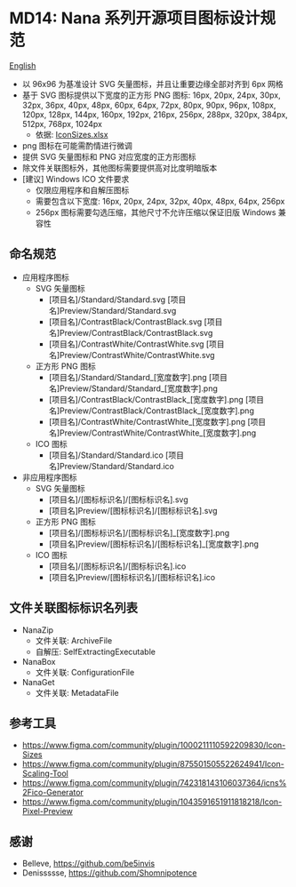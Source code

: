 ﻿# MD14: Nana 系列开源项目图标设计规范

[English](ReadMe.md)

- 以 96x96 为基准设计 SVG 矢量图标，并且让重要边缘全部对齐到 6px 网格
- 基于 SVG 图标提供以下宽度的正方形 PNG 图标: 16px, 20px, 24px, 30px, 32px,
  36px, 40px, 48px, 60px, 64px, 72px, 80px, 90px, 96px, 108px, 120px, 128px,
  144px, 160px, 192px, 216px, 256px, 288px, 320px, 384px, 512px, 768px, 1024px
  - 依据: [IconSizes.xlsx](IconSizes.xlsx)
- png 图标在可能需酌情进行微调
- 提供 SVG 矢量图标和 PNG 对应宽度的正方形图标
- 除文件关联图标外，其他图标需要提供高对比度明暗版本
- [建议] Windows ICO 文件要求
  - 仅限应用程序和自解压图标
  - 需要包含以下宽度: 16px, 20px, 24px, 32px, 40px, 48px, 64px, 256px
  - 256px 图标需要勾选压缩，其他尺寸不允许压缩以保证旧版 Windows 兼容性

## 命名规范

- 应用程序图标
  - SVG 矢量图标
    - [项目名]/Standard/Standard.svg
      [项目名]Preview/Standard/Standard.svg
    - [项目名]/ContrastBlack/ContrastBlack.svg
      [项目名]Preview/ContrastBlack/ContrastBlack.svg
    - [项目名]/ContrastWhite/ContrastWhite.svg
      [项目名]Preview/ContrastWhite/ContrastWhite.svg
  - 正方形 PNG 图标
    - [项目名]/Standard/Standard_[宽度数字].png
      [项目名]Preview/Standard/Standard_[宽度数字].png
    - [项目名]/ContrastBlack/ContrastBlack_[宽度数字].png
      [项目名]Preview/ContrastBlack/ContrastBlack_[宽度数字].png
    - [项目名]/ContrastWhite/ContrastWhite_[宽度数字].png
      [项目名]Preview/ContrastWhite/ContrastWhite_[宽度数字].png
  - ICO 图标
    - [项目名]/Standard/Standard.ico
      [项目名]Preview/Standard/Standard.ico
- 非应用程序图标
  - SVG 矢量图标
    - [项目名]/[图标标识名]/[图标标识名].svg
    - [项目名]Preview/[图标标识名]/[图标标识名].svg
  - 正方形 PNG 图标
    - [项目名]/[图标标识名]/[图标标识名]_[宽度数字].png
    - [项目名]Preview/[图标标识名]/[图标标识名]_[宽度数字].png
  - ICO 图标
    - [项目名]/[图标标识名]/[图标标识名].ico
    - [项目名]Preview/[图标标识名]/[图标标识名].ico

## 文件关联图标标识名列表

- NanaZip
  - 文件关联: ArchiveFile
  - 自解压: SelfExtractingExecutable
- NanaBox
  - 文件关联: ConfigurationFile
- NanaGet
  - 文件关联: MetadataFile

## 参考工具

- https://www.figma.com/community/plugin/1000211110592209830/Icon-Sizes
- https://www.figma.com/community/plugin/875501505522624941/Icon-Scaling-Tool
- https://www.figma.com/community/plugin/742318143106037364/icns%2Fico-Generator
- https://www.figma.com/community/plugin/1043591651911818218/Icon-Pixel-Preview

## 感谢

- Belleve, https://github.com/be5invis
- Denissssse, https://github.com/Shomnipotence
